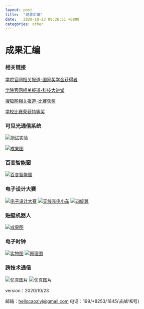 ```yaml
---
layout: post
title:  "成果汇编"
date:   2020-10-23 09:26:51 +0800
categories: other
---
```


# 成果汇编

### 相关链接

[学院官网相关报道-国家奖学金获得者](http://ise.ysu.edu.cn/info/1212/4800.htm)

[学院官网相关报道-科技大讲堂](http://ise.ysu.edu.cn/info/1212/4440.htm)

[搜狐网相关报道-比赛获奖](https://www.sohu.com/a/278219221_661672)

[学校比赛荣获特等奖](http://news.ysu.edu.cn/info/1004/18442.htm)

### 可见光通信系统

[![测试实验](https://s1.ax1x.com/2020/10/23/BEaCGT.md.jpg)](https://imgchr.com/i/BEaCGT)

[![成果图](https://s1.ax1x.com/2020/10/23/BEaui6.md.jpg)](https://imgchr.com/i/BEaui6)

### 百变智能窗

[![百变智能窗](https://s1.ax1x.com/2020/10/23/BEaLY6.md.png)](https://imgchr.com/i/BEaLY6)

### 电子设计大赛

[![电子设计大赛](https://s1.ax1x.com/2020/10/23/BEa4lF.png)](https://imgchr.com/i/BEa4lF)
[![无线充电小车](https://s1.ax1x.com/2020/10/23/BEd90A.png)](https://imgchr.com/i/BEd90A)
[![四旋翼](https://s1.ax1x.com/2020/10/23/BEdFtP.png)](https://imgchr.com/i/BEdFtP)

### 贴壁机器人

[![成果图](https://s1.ax1x.com/2020/10/23/BEaJeA.png)](https://imgchr.com/i/BEaJeA)

### 电子时钟

[![实物图](https://s1.ax1x.com/2020/06/05/trH0XV.md.png)](https://imgchr.com/i/trH0XV)
[![原理图](https://s1.ax1x.com/2020/06/05/trHw60.md.png)](https://imgchr.com/i/trHw60)

### 跨技术通信

[![仿真图片](https://s1.ax1x.com/2020/10/23/BEUrUx.md.png)](https://imgchr.com/i/BEUrUx)
[![仿真图片](https://s1.ax1x.com/2020/10/23/BEacoq.md.png)](https://imgchr.com/i/BEacoq)


version：2020/10/23

邮箱：hellocaoziyi@gmail.com
电话：199/*8253/*1645(去掉/和*号)
